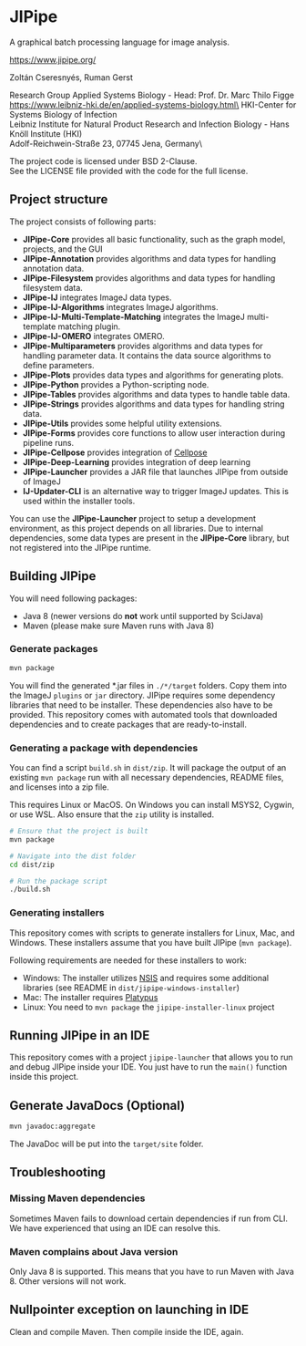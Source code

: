 # JIPipe

A graphical batch processing language for image analysis.

https://www.jipipe.org/

Zoltán Cseresnyés, Ruman Gerst

Research Group Applied Systems Biology - Head: Prof. Dr. Marc Thilo Figge\
https://www.leibniz-hki.de/en/applied-systems-biology.html\
HKI-Center for Systems Biology of Infection\
Leibniz Institute for Natural Product Research and Infection Biology - Hans Knöll Institute (HKI)\
Adolf-Reichwein-Straße 23, 07745 Jena, Germany\

The project code is licensed under BSD 2-Clause.\
See the LICENSE file provided with the code for the full license.

## Project structure

The project consists of following parts:

* **JIPipe-Core** provides all basic functionality, such as the graph model, projects, and the GUI
* **JIPipe-Annotation** provides algorithms and data types for handling annotation data.
* **JIPipe-Filesystem** provides algorithms and data types for handling filesystem data.
* **JIPipe-IJ** integrates ImageJ data types.
* **JIPipe-IJ-Algorithms** integrates ImageJ algorithms.
* **JIPipe-IJ-Multi-Template-Matching** integrates the ImageJ multi-template matching plugin.
* **JIPipe-IJ-OMERO** integrates OMERO.
* **JIPipe-Multiparameters** provides algorithms and data types for handling parameter data. It contains the data source algorithms to define parameters.
* **JIPipe-Plots** provides data types and algorithms for generating plots.
* **JIPipe-Python** provides a Python-scripting node.
* **JIPipe-Tables** provides algorithms and data types to handle table data.
* **JIPipe-Strings** provides algorithms and data types for handling string data.
* **JIPipe-Utils** provides some helpful utility extensions.
* **JIPipe-Forms** provides core functions to allow user interaction during pipeline runs.
* **JIPipe-Cellpose** provides integration of [Cellpose](https://cellpose.org/)
* **JIPipe-Deep-Learning** provides integration of deep learning
* **JIPipe-Launcher** provides a JAR file that launches JIPipe from outside of ImageJ
* **IJ-Updater-CLI** is an alternative way to trigger ImageJ updates. This is used within the installer tools.

You can use the **JIPipe-Launcher** project to setup a development environment, as this project depends on all
libraries.
Due to internal dependencies, some data types are present in the **JIPipe-Core** library, but not registered into 
the JIPipe runtime.

## Building JIPipe

You will need following packages:

* Java 8 (newer versions do **not** work until supported by SciJava)
* Maven (please make sure Maven runs with Java 8)

### Generate packages

```bash
mvn package
```

You will find the generated \*.jar files in `./*/target` folders. Copy them into the ImageJ `plugins` or `jar` directory.
JIPipe requires some dependency libraries that need to be installer. These dependencies also have to be provided.
This repository comes with automated tools that downloaded dependencies and to create packages that are ready-to-install.

### Generating a package with dependencies

You can find a script `build.sh` in `dist/zip`. It will package the output of an existing `mvn package` run with all 
necessary dependencies, README files, and licenses into a zip file.

This requires Linux or MacOS. On Windows you can install MSYS2, Cygwin, or use WSL. Also ensure that the `zip` utility is installed.

```bash
# Ensure that the project is built
mvn package

# Navigate into the dist folder
cd dist/zip

# Run the package script
./build.sh
```

### Generating installers

This repository comes with scripts to generate installers for Linux, Mac, and Windows. These installers assume that 
you have built JIPipe (`mvn package`).

Following requirements are needed for these installers to work:

* Windows: The installer utilizes [NSIS](https://sourceforge.net/projects/nsis/) and requires some additional libraries (see README in `dist/jipipe-windows-installer`)
* Mac: The installer requires [Platypus](https://sveinbjorn.org/platypus)
* Linux: You need to `mvn package` the `jipipe-installer-linux` project

## Running JIPipe in an IDE

This repository comes with a project `jipipe-launcher` that allows you to run and debug JIPipe inside your IDE.
You just have to run the `main()` function inside this project.

## Generate JavaDocs (Optional)

```bash
mvn javadoc:aggregate
```

The JavaDoc will be put into the `target/site` folder.

## Troubleshooting

### Missing Maven dependencies

Sometimes Maven fails to download certain dependencies if run from CLI. We have experienced that using an IDE 
can resolve this.

### Maven complains about Java version

Only Java 8 is supported. This means that you have to run Maven with Java 8. Other versions will not work.

## Nullpointer exception on launching in IDE

Clean and compile Maven. Then compile inside the IDE, again.